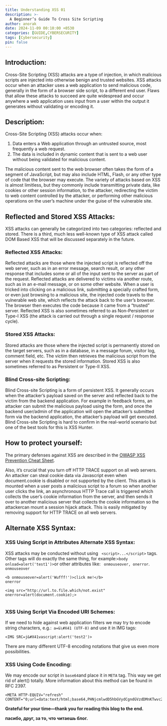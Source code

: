 ```yaml
---
title: Understanding XSS 01
description: >-
  A Beginner’s Guide To Cross Site Scripting
author: anorak
date: 2024-11-09 00:10:00 +0530
categories: [GUIDE,CYBERSECURITY]
tags: [Cybersecurity]
pin: false
---
```

## Introduction:

Cross-Site Scripting (XSS) attacks are a type of injection, in which malicious scripts are injected into otherwise benign and trusted websites. XSS attacks occur when an attacker uses a web application to send malicious code, generally in the form of a browser side script, to a different end user. Flaws that allow these attacks to succeed are quite widespread and occur anywhere a web application uses input from a user within the output it generates without validating or encoding it.

## Description:

Cross-Site Scripting (XSS) attacks occur when:

  1.  Data enters a Web application through an untrusted source, most frequently a web request.
  2.  The data is included in dynamic content that is sent to a web user without being validated for malicious content.

The malicious content sent to the web browser often takes the form of a segment of JavaScript, but may also include HTML, Flash, or any other type of code that the browser may execute.
The variety of attacks based on XSS is almost limitless, but they commonly include transmitting private data, like cookies or other session information, to the attacker, redirecting the victim to web content controlled by the attacker, or performing other malicious operations on the user’s machine under the guise of the vulnerable site.

## Reflected and Stored XSS Attacks:
XSS attacks can generally be categorized into two categories: reflected and stored. There is a third, much less well-known type of XSS attack called DOM Based XSS that will be discussed separately in the future.

### Reflected XSS Attacks:

Reflected attacks are those where the injected script is reflected off the web server, such as in an error message, search result, or any other response that includes some or all of the input sent to the server as part of the request. Reflected attacks are delivered to victims via another route, such as in an e-mail message, or on some other website. When a user is tricked into clicking on a malicious link, submitting a specially crafted form, or even just browsing to a malicious site, the injected code travels to the vulnerable web site, which reflects the attack back to the user’s browser. The browser then executes the code because it came from a “trusted” server. Reflected XSS is also sometimes referred to as Non-Persistent or Type-I XSS (the attack is carried out through a single request / response cycle).

### Stored XSS Attacks:

Stored attacks are those where the injected script is permanently stored on the target servers, such as in a database, in a message forum, visitor log, comment field, etc. The victim then retrieves the malicious script from the server when it requests the stored information. Stored XSS is also sometimes referred to as Persistent or Type-II XSS.

### Blind Cross-site Scripting:

Blind Cross-site Scripting is a form of persistent XSS. It generally occurs when the attacker’s payload saved on the server and reflected back to the victim from the backend application. For example in feedback forms, an attacker can submit the malicious payload using the form, and once the backend user/admin of the application will open the attacker’s submitted form via the backend application, the attacker’s payload will get executed. Blind Cross-site Scripting is hard to confirm in the real-world scenario but one of the best tools for this is XSS Hunter.

## How to protect yourself:

The primary defenses against XSS are described in the [OWASP XSS Prevention Cheat Sheet](https://cheatsheetseries.owasp.org/cheatsheets/Cross_Site_Scripting_Prevention_Cheat_Sheet.html).

Also, it’s crucial that you turn off HTTP TRACE support on all web servers. An attacker can steal cookie data via Javascript even when document.cookie is disabled or not supported by the client. This attack is mounted when a user posts a malicious script to a forum so when another user clicks the link, an asynchronous HTTP Trace call is triggered which collects the user’s cookie information from the server, and then sends it over to another malicious server that collects the cookie information so the attackercan mount a session hijack attack. This is easily mitigated by removing support for HTTP TRACE on all web servers.

## Alternate XSS Syntax:
### XSS Using Script in Attributes Alternate XSS Syntax:


XSS attacks may be conducted without using ``` <script>...</script>``` tags. Other tags will do exactly the same thing, for example:``` <body onload=alert('test1')> ```or other attributes like: ```  onmouseover, onerror ```.
```onmouseover```
```
<b onmouseover=alert('Wufff!')>click me!</b>
onerror

<img src="http://url.to.file.which/not.exist" onerror=alert(document.cookie);>


```
### XSS Using Script Via Encoded URI Schemes:

If we need to hide against web application filters we may try to encode string characters, e.g.:``` a=&\#X41 (UTF-8)``` and use it in IMG tags:


```<IMG SRC=j&#X41vascript:alert('test2')>```

There are many different UTF-8 encoding notations that give us even more possibilities.

### XSS Using Code Encoding:

We may encode our script in `base64`and place it in `META` tag. This way we get rid of alert() totally. More information about this method can be found in RFC 2397.
```
<META HTTP-EQUIV="refresh"
CONTENT="0;url=data:text/html;base64,PHNjcmlwdD5hbGVydCgndGVzdDMnKTwvc2NyaXB0Pg">
```






**Grateful for your time—thank you for reading this blog to the end.**

**пасибо, друг, за то, что читаешь блог.**


























